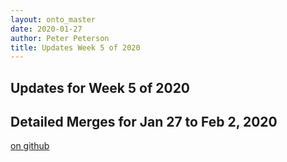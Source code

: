 ```yaml
---
layout: onto_master
date: 2020-01-27
author: Peter Peterson
title: Updates Week 5 of 2020
---
```

Updates for Week 5 of 2020
--------------------------

Detailed Merges for Jan 27 to Feb 2, 2020
-----------------------------------------
[on github](https://github.com/mantidproject/mantid/pulls?q=is%3Apr+merged%3A2020-01-28..2020-02-02)

